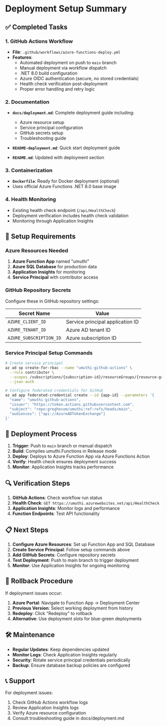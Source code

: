 # Deployment Setup Summary

## ✅ Completed Tasks

### 1. GitHub Actions Workflow
- **File**: `.github/workflows/azure-functions-deploy.yml`
- **Features**:
  - Automated deployment on push to `main` branch
  - Manual deployment via workflow dispatch
  - .NET 8.0 build configuration
  - Azure OIDC authentication (secure, no stored credentials)
  - Health check verification post-deployment
  - Proper error handling and retry logic

### 2. Documentation
- **`docs/deployment.md`**: Complete deployment guide including:
  - Azure resource setup
  - Service principal configuration  
  - GitHub secrets setup
  - Troubleshooting guide

- **`README-deployment.md`**: Quick start deployment guide
- **`README.md`**: Updated with deployment section

### 3. Containerization
- **`Dockerfile`**: Ready for Docker deployment (optional)
- Uses official Azure Functions .NET 8.0 base image

### 4. Health Monitoring
- Existing health check endpoint (`/api/HealthCheck`) 
- Deployment verification includes health check validation
- Monitoring through Application Insights

## 🔧 Setup Requirements

### Azure Resources Needed
1. **Azure Function App** named "umuthi"
2. **Azure SQL Database** for production data
3. **Application Insights** for monitoring
4. **Service Principal** with contributor access

### GitHub Repository Secrets
Configure these in GitHub repository settings:

| Secret Name | Value |
|-------------|-------|
| `AZURE_CLIENT_ID` | Service principal application ID |
| `AZURE_TENANT_ID` | Azure AD tenant ID |
| `AZURE_SUBSCRIPTION_ID` | Azure subscription ID |

### Service Principal Setup Commands
```bash
# Create service principal
az ad sp create-for-rbac --name "umuthi-github-actions" \
  --role contributor \
  --scopes /subscriptions/{subscription-id}/resourceGroups/{resource-group-name} \
  --json-auth

# Configure federated credentials for GitHub
az ad app federated-credential create --id {app-id} --parameters '{
  "name": "umuthi-github-actions",
  "issuer": "https://token.actions.githubusercontent.com",  
  "subject": "repo:greghesom/umuthi:ref:refs/heads/main",
  "audiences": ["api://AzureADTokenExchange"]
}'
```

## 🚀 Deployment Process

1. **Trigger**: Push to `main` branch or manual dispatch
2. **Build**: Compiles umuthi.Functions in Release mode
3. **Deploy**: Deploys to Azure Function App via Azure Functions Action
4. **Verify**: Health check ensures deployment success
5. **Monitor**: Application Insights tracks performance

## 🔍 Verification Steps

1. **GitHub Actions**: Check workflow run status
2. **Health Check**: `GET https://umuthi.azurewebsites.net/api/HealthCheck`
3. **Application Insights**: Monitor logs and performance
4. **Function Endpoints**: Test API functionality

## 📋 Next Steps

1. **Configure Azure Resources**: Set up Function App and SQL Database
2. **Create Service Principal**: Follow setup commands above
3. **Add GitHub Secrets**: Configure repository secrets
4. **Test Deployment**: Push to main branch to trigger deployment
5. **Monitor**: Use Application Insights for ongoing monitoring

## 🔄 Rollback Procedure

If deployment issues occur:
1. **Azure Portal**: Navigate to Function App → Deployment Center
2. **Previous Version**: Select working deployment from history
3. **Redeploy**: Click "Redeploy" to rollback
4. **Alternative**: Use deployment slots for blue-green deployments

## 🛠️ Maintenance

- **Regular Updates**: Keep dependencies updated
- **Monitor Logs**: Check Application Insights regularly
- **Security**: Rotate service principal credentials periodically
- **Backup**: Ensure database backup policies are configured

## 📞 Support

For deployment issues:
1. Check GitHub Actions workflow logs
2. Review Application Insights logs
3. Verify Azure resource configuration
4. Consult troubleshooting guide in docs/deployment.md